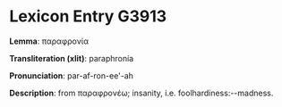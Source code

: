 # Lexicon Entry G3913

**Lemma**: παραφρονία

**Transliteration (xlit)**: paraphronía

**Pronunciation**: par-af-ron-ee'-ah

**Description**:
from παραφρονέω; insanity, i.e. foolhardiness:--madness.
